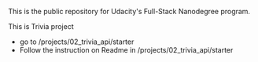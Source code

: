 This is the public repository for Udacity's Full-Stack Nanodegree program.

This is Trivia project
 - go to /projects/02_trivia_api/starter
 - Follow the instruction on Readme in /projects/02_trivia_api/starter
